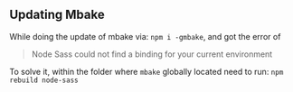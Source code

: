 ## Updating Mbake

While doing the update of mbake via: `npm i -gmbake`, and got the error of 
> Node Sass could not find a binding for your current environment

To solve it, within the folder where `mbake` globally located need to run:
`npm rebuild node-sass`